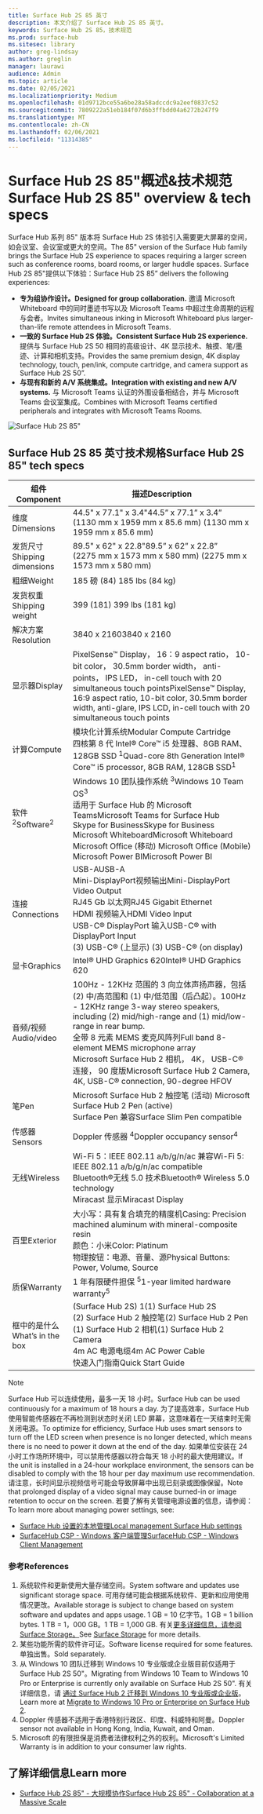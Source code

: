 ```yaml
---
title: Surface Hub 2S 85 英寸
description: 本文介绍了 Surface Hub 2S 85 英寸。
keywords: Surface Hub 2S 85，技术规范
ms.prod: surface-hub
ms.sitesec: library
author: greg-lindsay
ms.author: greglin
manager: laurawi
audience: Admin
ms.topic: article
ms.date: 02/05/2021
ms.localizationpriority: Medium
ms.openlocfilehash: 01d9712bce55a6be28a58adccdc9a2eef0837c52
ms.sourcegitcommit: 7809222a51eb184f07d6b3ffbdd04a6272b247f9
ms.translationtype: MT
ms.contentlocale: zh-CN
ms.lasthandoff: 02/06/2021
ms.locfileid: "11314385"
---
```

# <span data-ttu-id="38df3-104">Surface Hub 2S 85"概述&技术规范</span><span class="sxs-lookup"><span data-stu-id="38df3-104">Surface Hub 2S 85" overview & tech specs</span></span>

<span data-ttu-id="38df3-105">Surface Hub 系列 85" 版本将 Surface Hub 2S 体验引入需要更大屏幕的空间，如会议室、会议室或更大的空间。</span><span class="sxs-lookup"><span data-stu-id="38df3-105">The 85" version of the Surface Hub family brings the Surface Hub 2S experience to spaces requiring a larger screen such as conference rooms, board rooms, or larger huddle spaces.</span></span> <span data-ttu-id="38df3-106">Surface Hub 2S 85"提供以下体验：</span><span class="sxs-lookup"><span data-stu-id="38df3-106">Surface Hub 2S 85” delivers the following experiences:</span></span>

- **<span data-ttu-id="38df3-107">专为组协作设计。</span><span class="sxs-lookup"><span data-stu-id="38df3-107">Designed for group collaboration.</span></span>** <span data-ttu-id="38df3-108">邀请 Microsoft Whiteboard 中的同时墨迹书写以及 Microsoft Teams 中超过生命周期的远程与会者。</span><span class="sxs-lookup"><span data-stu-id="38df3-108">Invites simultaneous inking in Microsoft Whiteboard plus larger-than-life remote attendees in Microsoft Teams.</span></span>
- **<span data-ttu-id="38df3-109">一致的 Surface Hub 2S 体验。</span><span class="sxs-lookup"><span data-stu-id="38df3-109">Consistent Surface Hub 2S experience.</span></span>** <span data-ttu-id="38df3-110">提供与 Surface Hub 2S 50 相同的高级设计、4K 显示技术、触摸、笔/墨迹、计算和相机支持。</span><span class="sxs-lookup"><span data-stu-id="38df3-110">Provides the same premium design, 4K display technology, touch, pen/ink, compute cartridge, and camera support as Surface Hub 2S 50”.</span></span>
- **<span data-ttu-id="38df3-111">与现有和新的 A/V 系统集成。</span><span class="sxs-lookup"><span data-stu-id="38df3-111">Integration with existing and new A/V systems.</span></span>** <span data-ttu-id="38df3-112">与 Microsoft Teams 认证的外围设备相结合，并与 Microsoft Teams 会议室集成。</span><span class="sxs-lookup"><span data-stu-id="38df3-112">Combines with Microsoft Teams certified peripherals and integrates with Microsoft Teams Rooms.</span></span>

![Surface Hub 2S 85"](images/hub-2s-85.png)

## <span data-ttu-id="38df3-114">Surface Hub 2S 85 英寸技术规格</span><span class="sxs-lookup"><span data-stu-id="38df3-114">Surface Hub 2S 85" tech specs</span></span>

| <span data-ttu-id="38df3-115">组件</span><span class="sxs-lookup"><span data-stu-id="38df3-115">Component</span></span>    | <span data-ttu-id="38df3-116">描述</span><span class="sxs-lookup"><span data-stu-id="38df3-116">Description</span></span>                                                                                                                                                                                                                                         |
| ----------------- | --------------------------------------------------------------------------------------------------------------------------------------------------------------------------------------------------------------------------------------------------------- |
| <span data-ttu-id="38df3-117">维度</span><span class="sxs-lookup"><span data-stu-id="38df3-117">Dimensions</span></span>        | <span data-ttu-id="38df3-118">44.5" x 77.1" x 3.4"</span><span class="sxs-lookup"><span data-stu-id="38df3-118">44.5” x 77.1” x 3.4”</span></span><br><span data-ttu-id="38df3-119"> (1130 mm x 1959 mm x 85.6 mm) </span><span class="sxs-lookup"><span data-stu-id="38df3-119">(1130 mm x 1959 mm x 85.6 mm)</span></span>                                                                                                                                                                                                        |
| <span data-ttu-id="38df3-120">发货尺寸</span><span class="sxs-lookup"><span data-stu-id="38df3-120">Shipping dimensions</span></span>        | <span data-ttu-id="38df3-121">89.5" x 62" x 22.8"</span><span class="sxs-lookup"><span data-stu-id="38df3-121">89.5” x 62” x 22.8”</span></span><br><span data-ttu-id="38df3-122"> (2275 mm x 1573 mm x 580 mm) </span><span class="sxs-lookup"><span data-stu-id="38df3-122">(2275 mm x 1573 mm x 580 mm)</span></span>                                                                                                                                                                                                        |
| <span data-ttu-id="38df3-123">粗细</span><span class="sxs-lookup"><span data-stu-id="38df3-123">Weight</span></span>            | <span data-ttu-id="38df3-124">185 磅 (84) </span><span class="sxs-lookup"><span data-stu-id="38df3-124">185 lbs (84 kg)</span></span>                                                                                                                                                                                                                                            |
| <span data-ttu-id="38df3-125">发货权重</span><span class="sxs-lookup"><span data-stu-id="38df3-125">Shipping weight</span></span>            | <span data-ttu-id="38df3-126">399 (181) </span><span class="sxs-lookup"><span data-stu-id="38df3-126">399 lbs (181 kg)</span></span>                                                                                                                                                                                                                                            |
| <span data-ttu-id="38df3-127">解决方案</span><span class="sxs-lookup"><span data-stu-id="38df3-127">Resolution</span></span>        | <span data-ttu-id="38df3-128">3840 x 2160</span><span class="sxs-lookup"><span data-stu-id="38df3-128">3840 x 2160</span></span>                                                                                                                                                                                                                                               |
| <span data-ttu-id="38df3-129">显示器</span><span class="sxs-lookup"><span data-stu-id="38df3-129">Display</span></span>           | <span data-ttu-id="38df3-130">PixelSense™ Display， 16：9 aspect ratio， 10-bit color， 30.5mm border width， anti-points， IPS LED， in-cell touch with 20 simultaneous touch points</span><span class="sxs-lookup"><span data-stu-id="38df3-130">PixelSense™ Display, 16:9 aspect ratio, 10-bit color, 30.5mm border width, anti-glare, IPS LCD, in-cell touch with 20 simultaneous touch points</span></span>                                                                                                           |
| <span data-ttu-id="38df3-131">计算</span><span class="sxs-lookup"><span data-stu-id="38df3-131">Compute</span></span>           | <span data-ttu-id="38df3-132">模块化计算系统</span><span class="sxs-lookup"><span data-stu-id="38df3-132">Modular Compute Cartridge</span></span><br><span data-ttu-id="38df3-133">四核第 8 代 Intel® Core™ i5 处理器、8GB RAM、128GB SSD <sup> 1</span><span class="sxs-lookup"><span data-stu-id="38df3-133">Quad-core 8th Generation Intel® Core™ i5 processor, 8GB RAM, 128GB SSD<sup>1</span></span></sup>                                                                                                                                                      |
| <span data-ttu-id="38df3-134">软件 <sup> 2</span><span class="sxs-lookup"><span data-stu-id="38df3-134">Software<sup>2</span></span></sup>         | <span data-ttu-id="38df3-135">Windows 10 团队操作系统 <sup> 3</span><span class="sxs-lookup"><span data-stu-id="38df3-135">Windows 10 Team OS<sup>3</span></span></sup><br><span data-ttu-id="38df3-136">适用于 Surface Hub 的 Microsoft Teams</span><span class="sxs-lookup"><span data-stu-id="38df3-136">Microsoft Teams for Surface Hub</span></span><br><span data-ttu-id="38df3-137">Skype for Business</span><span class="sxs-lookup"><span data-stu-id="38df3-137">Skype for Business</span></span><br><span data-ttu-id="38df3-138">Microsoft Whiteboard</span><span class="sxs-lookup"><span data-stu-id="38df3-138">Microsoft Whiteboard</span></span><br><span data-ttu-id="38df3-139">Microsoft Office (移动) </span><span class="sxs-lookup"><span data-stu-id="38df3-139">Microsoft Office (Mobile)</span></span><br><span data-ttu-id="38df3-140">Microsoft Power BI</span><span class="sxs-lookup"><span data-stu-id="38df3-140">Microsoft Power BI</span></span>                                                                                                   |
| <span data-ttu-id="38df3-141">连接</span><span class="sxs-lookup"><span data-stu-id="38df3-141">Connections</span></span>       | <span data-ttu-id="38df3-142">USB-A</span><span class="sxs-lookup"><span data-stu-id="38df3-142">USB-A</span></span><br><span data-ttu-id="38df3-143">Mini-DisplayPort视频输出</span><span class="sxs-lookup"><span data-stu-id="38df3-143">Mini-DisplayPort Video Output</span></span><br><span data-ttu-id="38df3-144">RJ45 Gb 以太网</span><span class="sxs-lookup"><span data-stu-id="38df3-144">RJ45 Gigabit Ethernet</span></span><br><span data-ttu-id="38df3-145">HDMI 视频输入</span><span class="sxs-lookup"><span data-stu-id="38df3-145">HDMI Video Input</span></span><br><span data-ttu-id="38df3-146">USB-C® DisplayPort 输入</span><span class="sxs-lookup"><span data-stu-id="38df3-146">USB-C® with DisplayPort Input</span></span><br><span data-ttu-id="38df3-147"> (3) USB-C® (上显示) </span><span class="sxs-lookup"><span data-stu-id="38df3-147">(3) USB-C® (on display)</span></span>                                                                                                           |
| <span data-ttu-id="38df3-148">显卡</span><span class="sxs-lookup"><span data-stu-id="38df3-148">Graphics</span></span>          | <span data-ttu-id="38df3-149">Intel® UHD Graphics 620</span><span class="sxs-lookup"><span data-stu-id="38df3-149">Intel® UHD Graphics 620</span></span>                                                                                                                                                                                                                                   |
| <span data-ttu-id="38df3-150">音频/视频</span><span class="sxs-lookup"><span data-stu-id="38df3-150">Audio/video</span></span>       | <span data-ttu-id="38df3-151">100Hz - 12KHz 范围的 3 向立体声扬声器，包括 (2) 中/高范围和 (1) 中/低范围（后凸起）。</span><span class="sxs-lookup"><span data-stu-id="38df3-151">100Hz - 12KHz range 3-way stereo speakers, including (2) mid/high-range and (1) mid/low-range in rear bump.</span></span> <br><span data-ttu-id="38df3-152">全带 8 元素 MEMS 麦克风阵列</span><span class="sxs-lookup"><span data-stu-id="38df3-152">Full band 8-element MEMS microphone array</span></span><br><span data-ttu-id="38df3-153">Microsoft Surface Hub 2 相机， 4K， USB-C® 连接， 90 度版</span><span class="sxs-lookup"><span data-stu-id="38df3-153">Microsoft Surface Hub 2 Camera, 4K, USB-C® connection, 90-degree HFOV</span></span> |
| <span data-ttu-id="38df3-154">笔</span><span class="sxs-lookup"><span data-stu-id="38df3-154">Pen</span></span>               | <span data-ttu-id="38df3-155">Microsoft Surface Hub 2 触控笔 (活动) </span><span class="sxs-lookup"><span data-stu-id="38df3-155">Microsoft Surface Hub 2 Pen (active)</span></span><br><span data-ttu-id="38df3-156">Surface Pen 兼容</span><span class="sxs-lookup"><span data-stu-id="38df3-156">Surface Slim Pen compatible</span></span>                                                                                                                                                                                       |
| <span data-ttu-id="38df3-157">传感器</span><span class="sxs-lookup"><span data-stu-id="38df3-157">Sensors</span></span>           | <span data-ttu-id="38df3-158">Doppler 传感器 <sup> 4</span><span class="sxs-lookup"><span data-stu-id="38df3-158">Doppler occupancy sensor<sup>4</span></span></sup>                                                                                                                                                                                                                                 |
| <span data-ttu-id="38df3-159">无线</span><span class="sxs-lookup"><span data-stu-id="38df3-159">Wireless</span></span>          | <span data-ttu-id="38df3-160">Wi-Fi 5：IEEE 802.11 a/b/g/n/ac 兼容</span><span class="sxs-lookup"><span data-stu-id="38df3-160">Wi-Fi 5: IEEE 802.11 a/b/g/n/ac compatible</span></span><br><span data-ttu-id="38df3-161">Bluetooth®无线 5.0 技术</span><span class="sxs-lookup"><span data-stu-id="38df3-161">Bluetooth® Wireless 5.0 technology</span></span><br><span data-ttu-id="38df3-162">Miracast 显示</span><span class="sxs-lookup"><span data-stu-id="38df3-162">Miracast Display</span></span>                                                                                                                                                      |
| <span data-ttu-id="38df3-163">百里</span><span class="sxs-lookup"><span data-stu-id="38df3-163">Exterior</span></span>          | <span data-ttu-id="38df3-164">大小写：具有复合填充的精度机</span><span class="sxs-lookup"><span data-stu-id="38df3-164">Casing: Precision machined aluminum with mineral-composite resin</span></span><br><span data-ttu-id="38df3-165">颜色：小米</span><span class="sxs-lookup"><span data-stu-id="38df3-165">Color: Platinum</span></span><br><span data-ttu-id="38df3-166">物理按钮：电源、音量、源</span><span class="sxs-lookup"><span data-stu-id="38df3-166">Physical Buttons: Power, Volume, Source</span></span>                                                                                                                            |
| <span data-ttu-id="38df3-167">质保</span><span class="sxs-lookup"><span data-stu-id="38df3-167">Warranty</span></span>         | <span data-ttu-id="38df3-168">1 年有限硬件担保 <sup> 5</span><span class="sxs-lookup"><span data-stu-id="38df3-168">1-year limited hardware warranty<sup>5</span></span></sup>                                                                                                                                                                                                                          |
| <span data-ttu-id="38df3-169">框中的是什么</span><span class="sxs-lookup"><span data-stu-id="38df3-169">What’s in the box</span></span> | <span data-ttu-id="38df3-170"> (Surface Hub 2S) 1</span><span class="sxs-lookup"><span data-stu-id="38df3-170">(1) Surface Hub 2S</span></span><br><span data-ttu-id="38df3-171"> (2) Surface Hub 2 触控笔</span><span class="sxs-lookup"><span data-stu-id="38df3-171">(2) Surface Hub 2 Pen</span></span><br><span data-ttu-id="38df3-172"> (1) Surface Hub 2 相机</span><span class="sxs-lookup"><span data-stu-id="38df3-172">(1) Surface Hub 2 Camera</span></span><br><span data-ttu-id="38df3-173">4m AC 电源电缆</span><span class="sxs-lookup"><span data-stu-id="38df3-173">4m AC Power Cable</span></span><br><span data-ttu-id="38df3-174">快速入门指南</span><span class="sxs-lookup"><span data-stu-id="38df3-174">Quick Start Guide</span></span>                                                                                                                                         |

> [!NOTE]
> <span data-ttu-id="38df3-175">Surface Hub 可以连续使用，最多一天 18 小时。</span><span class="sxs-lookup"><span data-stu-id="38df3-175">Surface Hub can be used continuously for a maximum of 18 hours a day.</span></span> <span data-ttu-id="38df3-176">为了提高效率，Surface Hub 使用智能传感器在不再检测到状态时关闭 LED 屏幕，这意味着在一天结束时无需关闭电源。</span><span class="sxs-lookup"><span data-stu-id="38df3-176">To optimize for efficiency, Surface Hub uses smart sensors to turn off the LED screen when presence is no longer detected, which means there is no need to power it down at the end of the day.</span></span> <span data-ttu-id="38df3-177">如果单位安装在 24 小时工作场所环境中，可以禁用传感器以符合每天 18 小时的最大使用建议。</span><span class="sxs-lookup"><span data-stu-id="38df3-177">If the unit is installed in a 24-hour workplace environment, the sensors can be disabled to comply with the 18 hour per day maximum use recommendation.</span></span> <span data-ttu-id="38df3-178">请注意，长时间显示视频信号可能会导致屏幕中出现已刻录或图像保留。</span><span class="sxs-lookup"><span data-stu-id="38df3-178">Note that prolonged display of a video signal may cause burned-in or image retention to occur on the screen.</span></span> <span data-ttu-id="38df3-179">若要了解有关管理电源设置的信息，请参阅：</span><span class="sxs-lookup"><span data-stu-id="38df3-179">To learn more about managing power settings, see:</span></span>
>
> - [<span data-ttu-id="38df3-180">Surface Hub 设置的本地管理</span><span class="sxs-lookup"><span data-stu-id="38df3-180">Local management Surface Hub settings</span></span>](local-management-surface-hub-settings.md)
> - [<span data-ttu-id="38df3-181">SurfaceHub CSP - Windows 客户端管理</span><span class="sxs-lookup"><span data-stu-id="38df3-181">SurfaceHub CSP - Windows Client Management</span></span>](https://docs.microsoft.com/windows/client-management/mdm/surfacehub-csp)
### <span data-ttu-id="38df3-182">参考</span><span class="sxs-lookup"><span data-stu-id="38df3-182">References</span></span>

1. <span data-ttu-id="38df3-183">系统软件和更新使用大量存储空间。</span><span class="sxs-lookup"><span data-stu-id="38df3-183">System software and updates use significant storage space.</span></span> <span data-ttu-id="38df3-184">可用存储可能会根据系统软件、更新和应用使用情况更改。</span><span class="sxs-lookup"><span data-stu-id="38df3-184">Available storage is subject to change based on system software and updates and apps usage.</span></span> <span data-ttu-id="38df3-185">1 GB = 10 亿字节。</span><span class="sxs-lookup"><span data-stu-id="38df3-185">1 GB = 1 billion bytes.</span></span> <span data-ttu-id="38df3-186">1 TB = 1，000 GB。</span><span class="sxs-lookup"><span data-stu-id="38df3-186">1 TB = 1,000 GB.</span></span> <span data-ttu-id="38df3-187">有关[更多详细信息，请参阅 Surface Storage。](https://www.surface.com/storage)</span><span class="sxs-lookup"><span data-stu-id="38df3-187">See [Surface Storage](https://www.surface.com/storage) for more details.</span></span>
2. <span data-ttu-id="38df3-188">某些功能所需的软件许可证。</span><span class="sxs-lookup"><span data-stu-id="38df3-188">Software license required for some features.</span></span> <span data-ttu-id="38df3-189">单独出售。</span><span class="sxs-lookup"><span data-stu-id="38df3-189">Sold separately.</span></span>
3. <span data-ttu-id="38df3-190">从 Windows 10 团队迁移到 Windows 10 专业版或企业版目前仅适用于 Surface Hub 2S 50"。</span><span class="sxs-lookup"><span data-stu-id="38df3-190">Migrating from Windows 10 Team to Windows 10 Pro or Enterprise is currently only available on Surface Hub 2S 50".</span></span> <span data-ttu-id="38df3-191">有关详细信息，请 [通过 Surface Hub 2 迁移到 Windows 10 专业版或企业版](https://docs.microsoft.com/surface-hub/surface-hub-2s-migrate-os)。</span><span class="sxs-lookup"><span data-stu-id="38df3-191">Learn more at [Migrate to Windows 10 Pro or Enterprise on Surface Hub 2](https://docs.microsoft.com/surface-hub/surface-hub-2s-migrate-os).</span></span>
4. <span data-ttu-id="38df3-192">Doppler 传感器不适用于香港特别行政区、印度、科威特和阿曼。</span><span class="sxs-lookup"><span data-stu-id="38df3-192">Doppler sensor not available in Hong Kong, India, Kuwait, and Oman.</span></span>
5. <span data-ttu-id="38df3-193">Microsoft 的有限担保是消费者法律权利之外的权利。</span><span class="sxs-lookup"><span data-stu-id="38df3-193">Microsoft's Limited Warranty is in addition to your consumer law rights.</span></span> 

## <span data-ttu-id="38df3-194">了解详细信息</span><span class="sxs-lookup"><span data-stu-id="38df3-194">Learn more</span></span>

- [<span data-ttu-id="38df3-195">Surface Hub 2S 85" - 大规模协作</span><span class="sxs-lookup"><span data-stu-id="38df3-195">Surface Hub 2S 85" - Collaboration at a Massive Scale</span></span>](https://techcommunity.microsoft.com/t5/surface-it-pro-blog/surface-hub-2s-85-quot-collaboration-at-a-massive-scale/ba-p/1669717)
